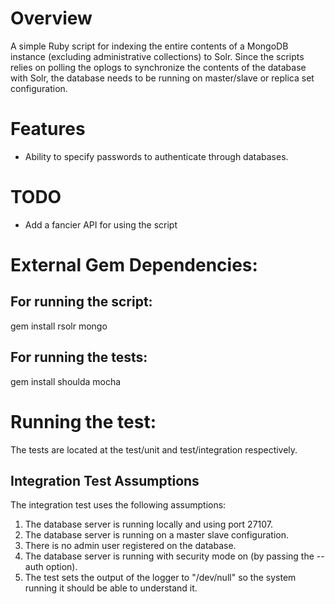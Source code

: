 # Overview

A simple Ruby script for indexing the entire contents of a MongoDB instance (excluding administrative collections) to Solr. Since the scripts relies on polling the oplogs to synchronize the contents of the database with Solr, the database needs to be running on master/slave or replica set configuration.

# Features

 - Ability to specify passwords to authenticate through databases.

# TODO
 - Add a fancier API for using the script

# External Gem Dependencies:

## For running the script:
  gem install rsolr mongo

## For running the tests:
  gem install shoulda mocha

# Running the test:

The tests are located at the test/unit and test/integration respectively.

## Integration Test Assumptions

The integration test uses the following assumptions:

1. The database server is running locally and using port 27107.
2. The database server is running on a master slave configuration.
3. There is no admin user registered on the database.
4. The database server is running with security mode on (by passing the --auth option).
5. The test sets the output of the logger to "/dev/null" so the system running it should be able
   to understand it.

